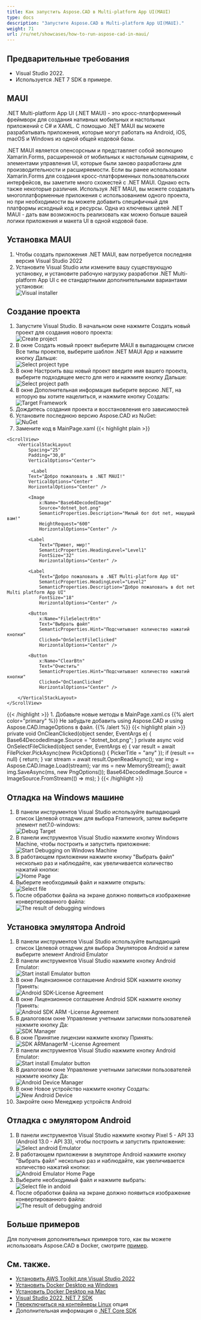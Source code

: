 ```yaml
---
title: Как запустить Aspose.CAD в Multi-platform App UI(MAUI)
type: docs
description: "Запустите Aspose.CAD в Multi-platform App UI(MAUI)."
weight: 71
url: /ru/net/showcases/how-to-run-aspose-cad-in-maui/
---
```


## Предварительные требования
- Visual Studio 2022.
- Используется .NET 7 SDK в примере.

## MAUI

.NET Multi-platform App UI (.NET MAUI) - это кросс-платформенный фреймворк для создания нативных мобильных и настольных приложений с C# и XAML. С помощью .NET MAUI вы можете разрабатывать приложения, которые могут работать на Android, iOS, macOS и Windows из одной общей кодовой базы.

.NET MAUI является опенсорсным и представляет собой эволюцию Xamarin.Forms, расширенной от мобильных к настольным сценариям, с элементами управления UI, которые были заново разработаны для производительности и расширяемости. Если вы ранее использовали Xamarin.Forms для создания кросс-платформенных пользовательских интерфейсов, вы заметите много схожестей с .NET MAUI. Однако есть также некоторые различия. Используя .NET MAUI, вы можете создавать многоплатформенные приложения с использованием одного проекта, но при необходимости вы можете добавить специфичный для платформы исходный код и ресурсы. Одна из ключевых целей .NET MAUI - дать вам возможность реализовать как можно больше вашей логики приложения и макета UI в одной кодовой базе.

## Установка MAUI

1. Чтобы создать приложения .NET MAUI, вам потребуется последняя версия Visual Studio 2022
1. Установите Visual Studio или измените вашу существующую установку, и установите рабочую нагрузку разработки .NET Multi-platform App UI с ее стандартными дополнительными вариантами установки:<br>
![Visual installer](/_assets/showcases/maui/visual-installer.png)

## Создание проекта

1. Запустите Visual Studio. В начальном окне нажмите Создать новый проект для создания нового проекта:<br>
![Create project](/_assets/showcases/maui/create-project.png)<br>
1. В окне Создать новый проект выберите MAUI в выпадающем списке Все типы проектов, выберите шаблон .NET MAUI App и нажмите кнопку Дальше:<br>
![Select project type](/_assets/showcases/maui/select-project.png)<br>
1. В окне Настроить ваш новый проект введите имя вашего проекта, выберите подходящее место для него и нажмите кнопку Дальше:<br>
![Select project path](/_assets/showcases/maui/select-project-path.png)<br>
1. В окне Дополнительная информация выберите версию .NET, на которую вы хотите нацелиться, и нажмите кнопку Создать:<br>
![Target Framework](/_assets/showcases/maui/select-framework.png)<br>
1. Дождитесь создания проекта и восстановления его зависимостей
1. Установите последнюю версию Aspose.CAD из NuGet:<br>
![NuGet](/_assets/showcases/maui/nuget.png)<br>
1. Замените код в MainPage.xaml
{{< highlight plain >}}
<?xml version="1.0" encoding="utf-8" ?>
<ContentPage xmlns="http://schemas.microsoft.com/dotnet/2021/maui"
             xmlns:x="http://schemas.microsoft.com/winfx/2009/xaml"
             x:Class="MauiApp1.MainPage">

    <ScrollView>
        <VerticalStackLayout
            Spacing="25"
            Padding="30,0"
            VerticalOptions="Center">

             <Label 
            Text="Добро пожаловать в .NET MAUI!"
            VerticalOptions="Center" 
            HorizontalOptions="Center" />

            <Image
                x:Name="Base64DecodedImage"
                Source="dotnet_bot.png"
                SemanticProperties.Description="Милый бот dot net, машущий вам!"
                HeightRequest="600"
                HorizontalOptions="Center" />

            <Label
                Text="Привет, мир!"
                SemanticProperties.HeadingLevel="Level1"
                FontSize="32"
                HorizontalOptions="Center" />

            <Label
                Text="Добро пожаловать в .NET Multi-platform App UI"
                SemanticProperties.HeadingLevel="Level2"
                SemanticProperties.Description="Добро пожаловать в dot net Multi platform App UI"
                FontSize="18"
                HorizontalOptions="Center" />

            <Button
                x:Name="FileSelectrBtn"
                Text="Выбрать файл"
                SemanticProperties.Hint="Подсчитывает количество нажатий кнопки"
                Clicked="OnSelectFileClicked"
                HorizontalOptions="Center" />

            <Button
                x:Name="ClearBtn"
                Text="Очистить"
                SemanticProperties.Hint="Подсчитывает количество нажатий кнопки"
                Clicked="OnCleanClicked"
                HorizontalOptions="Center" />

        </VerticalStackLayout>
    </ScrollView>
</ContentPage>
{{< /highlight >}}
1. Добавьте новые методы в MainPage.xaml.cs
{{% alert color="primary" %}} 
Не забудьте добавить using Aspose.CAD и using Aspose.CAD.ImageOptions в файл.
{{% /alert %}}
{{< highlight plain >}}
private void OnCleanClicked(object sender, EventArgs e)
{
    Base64DecodedImage.Source = "dotnet_bot.png";
}
private async void OnSelectFileClicked(object sender, EventArgs e)
{
    var result = await FilePicker.PickAsync(new PickOptions()
    {
        PickerTitle = "any"
    });
    if (result == null)
    {
        return;
    }
    var stream = await result.OpenReadAsync();
    var img = Aspose.CAD.Image.Load(stream);
    var ms = new MemoryStream();
    await img.SaveAsync(ms, new PngOptions());
    Base64DecodedImage.Source = ImageSource.FromStream(() => ms);
}
{{< /highlight >}}

## Отладка на Windows машине

1. В панели инструментов Visual Studio используйте выпадающий список Целевой отладчик для выбора Framework, затем выберите элемент net7.0-windows:<br>
![Debug Target](/_assets/showcases/maui/windows-mode.png)<br>
1. В панели инструментов Visual Studio нажмите кнопку Windows Machine, чтобы построить и запустить приложение:<br>
![Start Debugging on Windows Machine](/_assets/showcases/maui/windows-start-debug.png)<br>
1. В работающем приложении нажмите кнопку "Выбрать файл" несколько раз и наблюдайте, как увеличивается количество нажатий кнопки:<br>
![Home Page](/_assets/showcases/maui/windows-home-page.png)<br>
1. Выберите необходимый файл и нажмите открыть:<br>
![Select file](/_assets/showcases/maui/select-file.png)<br>
1. После обработки файла на экране должно появиться изображение конвертированного файла:<br>
![The result of debugging windows](/_assets/showcases/maui/windows-result.png)

## Установка эмулятора Android

1. В панели инструментов Visual Studio используйте выпадающий список Целевой отладчик для выбора Эмуляторов Android и затем выберите элемент Android Emulator
1. В панели инструментов Visual Studio нажмите кнопку Android Emulator:<br>
![Start install Emulator button](/_assets/showcases/maui/start-install-emulator.png)<br>
1. В окне Лицензионное соглашение Android SDK нажмите кнопку Принять:<br>
![Android SDK-License Agreement](/_assets/showcases/maui/android-sdk-1.png)<br>
1. В окне Лицензионное соглашение Android SDK нажмите кнопку Принять:<br>
![Android SDK ARM -License Agreement](/_assets/showcases/maui/android-sdk-2.png)<br>
1. В диалоговом окне Управление учетными записями пользователей нажмите кнопку Да:<br>
![SDK Manager](/_assets/showcases/maui/android-sdk-3.png)<br>
1. В окне Принятие лицензии нажмите кнопку Принять:<br>
![SDK ARManagerM -License Agreement](/_assets/showcases/maui/android-sdk-4.png)<br>
1. В панели инструментов Visual Studio нажмите кнопку Android Emulator:<br>
![Start install Emulator button](/_assets/showcases/maui/start-install-emulator.png)<br>
1. В диалоговом окне Управление учетными записями пользователей нажмите кнопку Да:<br>
![Android Device Manager](/_assets/showcases/maui/android-device-manager.png)<br>
1. В окне Новое устройство нажмите кнопку Создать:<br>
![New Android Device](/_assets/showcases/maui/android-new-device.png)<br>
1. Закройте окно Менеджер устройств Android

## Отладка с эмулятором Android

1. В панели инструментов Visual Studio нажмите кнопку Pixel 5 - API 33 (Android 13.0 - API 33), чтобы построить и запустить приложение:<br>
![Select android Emulator](/_assets/showcases/maui/select-android-emulator.png)<br>
1. В работающем приложении в эмуляторе Android нажмите кнопку "Выбрать файл" несколько раз и наблюдайте, как увеличивается количество нажатий кнопки:<br>
![Android Emulator Home Page](/_assets/showcases/maui/android-home-page.png)<br>
1. Выберите необходимый файл и нажмите выбрать:<br>
![Select file in andoid](/_assets/showcases/maui/select-file-android.png)<br>
1. После обработки файла на экране должно появиться изображение конвертированного файла:<br>
![The result of debugging android](/_assets/showcases/maui/android-result.png)

## Больше примеров

Для получения дополнительных примеров того, как вы можете использовать Aspose.CAD в Docker, смотрите [пример](https://github.com/aspose-cad/Aspose.CAD-Documentation).

## См. также.

- [Установить AWS Toolkit для Visual Studio 2022](https://marketplace.visualstudio.com/items?itemName=AmazonWebServices.AWSToolkitforVisualStudio2022)
- [Установить Docker Desktop на Windows](https://docs.docker.com/docker-for-windows/install/)
- [Установить Docker Desktop на Mac](https://docs.docker.com/docker-for-mac/install/)
- [Visual Studio 2022, NET 7 SDK](https://docs.microsoft.com/en-us/dotnet/core/install/windows?tabs=net70#dependencies)
- [Переключиться на контейнеры Linux](https://docs.docker.com/docker-for-windows/#switch-between-windows-and-linux-containers) опция
- Дополнительная информация о [.NET Core SDK](https://hub.docker.com/_/microsoft-dotnet-sdk)
